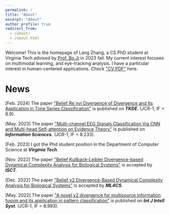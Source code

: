 ```yaml
---
permalink: /
title: "About"
excerpt: "About"
author_profile: true
redirect_from: 
  - /about/
  - /about.html
---
```


Welcome! This is the homepage of Lang Zhang, a CS PhD student at Virginia Tech advised by [Prof. Bo Ji](https://people.cs.vt.edu/boji/) in 2023 fall. My current interest focuses on multimodal learning, and eye-tracking analysis. I have a particular interest in human-centered applications. Check ["CV PDF"](https://langzhang2000.github.io/files/CV_Lang_Zhang.pdf) here.






News
======

[Feb. 2024] The paper ["Belief Re´nyi Divergence of Divergence and Its Application in Time Series Classification"](https://langzhang2000.github.io/files/tkde2024.pdf) is published on **_TKDE_**. (JCR-1, IF = 8.9).

[May. 2023] The paper ["Multi-channel EEG Signals Classification Via CNN and Multi-head Self-attention on Evidence Theory"](https://langzhang2000.github.io/files/Multi-channel_EEG_Signals_Classification_Via_Ccccc-head_Self-attention_on_Evidence_Theory.pdf) is published on **_Information Sciences_**. (JCR-1, IF = 8.233).

[Feb. 2023] I got the Phd student position in the Department of Computer Science at **_Virginia Tech_**.

[Nov. 2022] The paper ["Belief Kullback-Leibler Divergence-based Dynamical Complexity Analysis for Biological Systems"](https://langzhang2000.github.io/files/isct2022.pdf) is accepted by **_ISCT_**.

[Dec. 2022] The paper ["Belief χ2 Divergence-Based Dynamical Complexity Analysis for Biological Systems"](https://langzhang2000.github.io/files/ml4cs2022.pdf) is accepted by **_ML4CS_**.

[May. 2022] The paper ["A novel χ2 divergence for multisource information fusion and its application in pattern classification"](https://langzhang2000.github.io/files/Published_paper-Int_J_of_Intelligent_Sys_2022_Zhang.pdf) is published on **_Int J Intell Syst_**. (JCR-1, IF = 8.993).
